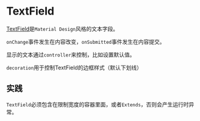 # TextField
[TextField](https://api.flutter.dev/flutter/material/TextField-class.html)是`Material Design`风格的文本字段。

`onChange`事件发生在内容改变，`onSubmitted`事件发生在内容提交。

显示的文本通过`controller`来控制，比如设置默认值。

`decoration`用于控制TextField的边框样式（默认下划线）

## 实践
`TextField`必须包含在限制宽度的容器里面，或者`Extends`，否则会产生运行时异常。

